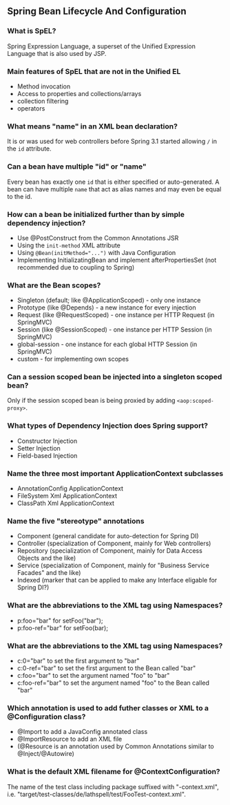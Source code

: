 
## Spring Bean Lifecycle And Configuration

### What is SpEL?
Spring Expression Language, a superset of the Unified Expression Language that is also used by JSP.

### Main features of SpEL that are not in the Unified EL
* Method invocation
* Access to properties and collections/arrays
* collection filtering
* operators

### What means "name" in an XML bean declaration?
It is or was used for web controllers before Spring 3.1 started allowing `/` in the `id` attribute.

### Can a bean have multiple "id" or "name"
Every bean has exactly one `id` that is either specified or auto-generated.
A bean can have multiple `name` that act as alias names and may even be equal to the id.

### How can a bean be initialized further than by simple dependency injection?
* Use @PostConstruct from the Common Annotations JSR
* Using the `init-method` XML attribute
* Using `@Bean(initMethod="...")` with Java Configuration
* Implementing InitializatingBean and implement afterPropertiesSet (not recommended due to coupling to Spring)

### What are the Bean scopes?
* Singleton (default; like @ApplicationScoped) - only one instance
* Prototype (like @Depends) - a new instance for every injection
* Request (like @RequestScoped) - one instance per HTTP Request (in SpringMVC)
* Session (like @SessionScoped) - one instance per HTTP Session (in SpringMVC)
* global-session - one instance for each global HTTP Session (in SpringMVC)
* custom - for implementing own scopes

### Can a session scoped bean be injected into a singleton scoped bean?
Only if the session scoped bean is being proxied by adding `<aop:scoped-proxy>`.

### What types of Dependency Injection does Spring support?
* Constructor Injection
* Setter Injection
* Field-based Injection

### Name the three most important ApplicationContext subclasses
* AnnotationConfig ApplicationContext
* FileSystem Xml ApplicationContext
* ClassPath Xml ApplicationContext

### Name the five "stereotype" annotations
* Component     (general candidate for auto-detection for Spring DI)
* Controller    (specialization of Component, mainly for Web controllers)
* Repository    (specialization of Component, mainly for Data Access Objects and the like)
* Service       (specialization of Component, mainly for "Business Service Facades" and the like)
* Indexed       (marker that can be applied to make any Interface eligable for Spring DI?)

### What are the abbreviations to the XML <property> tag using Namespaces?
* p:foo="bar" for setFoo("bar");
* p:foo-ref="bar" for setFoo(bar);

### What are the abbreviations to the XML <constructor-arg> tag using Namespaces?
* c:0="bar" to set the first argument to "bar"
* c:0-ref="bar" to set the first argument to the Bean called "bar"
* c:foo="bar" to set the argument named "foo" to "bar"
* c:foo-ref="bar" to set the argument named "foo" to the Bean called "bar"

### Which annotation is used to add futher classes or XML to a @Configuration class?
* @Import to add a JavaConfig annotated class
* @ImportResource to add an XML file
* (@Resource is an annotation used by Common Annotations similar to @Inject/@Autowire)

### What is the default XML filename for @ContextConfiguration?
The name of the test class including package suffixed with "-context.xml",
i.e. "target/test-classes/de/lathspell/test/FooTest-context.xml".
